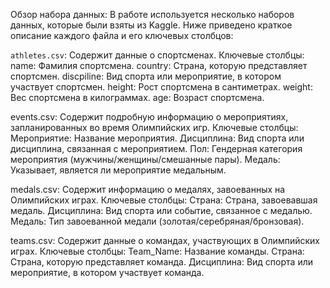 Обзор набора данных: 
В работе используется несколько наборов данных, которые были взяты из Kaggle. Ниже приведено краткое описание каждого файла и его ключевых столбцов:

`athletes.csv`: Содержит данные о спортсменах.
Ключевые столбцы: name: Фамилия спортсмена. country: Страна, которую представляет спортсмен. discpiline: Вид спорта или мероприятие, в котором участвует спортсмен. height: Рост спортсмена в сантиметрах. weight: Вес спортсмена в килограммах. age: Возраст спортсмена.

events.csv: Содержит подробную информацию о мероприятиях, запланированных во время Олимпийских игр.
Ключевые столбцы: Мероприятие: Название мероприятия. Дисциплина: Вид спорта или дисциплина, связанная с мероприятием. Пол: Гендерная категория мероприятия (мужчины/женщины/смешанные пары). Медаль: Указывает, является ли мероприятие медальным.

medals.csv: Содержит информацию о медалях, завоеванных на Олимпийских играх.
Ключевые столбцы: Страна: Страна, завоевавшая медаль. Дисциплина: Вид спорта или событие, связанное с медалью. Медаль: Тип завоеванной медали (золотая/серебряная/бронзовая).

teams.csv: Содержит данные о командах, участвующих в Олимпийских играх.
Ключевые столбцы: Team_Name: Название команды. Страна: Страна, которую представляет команда. Дисциплина: Вид спорта или мероприятие, в котором участвует команда.
